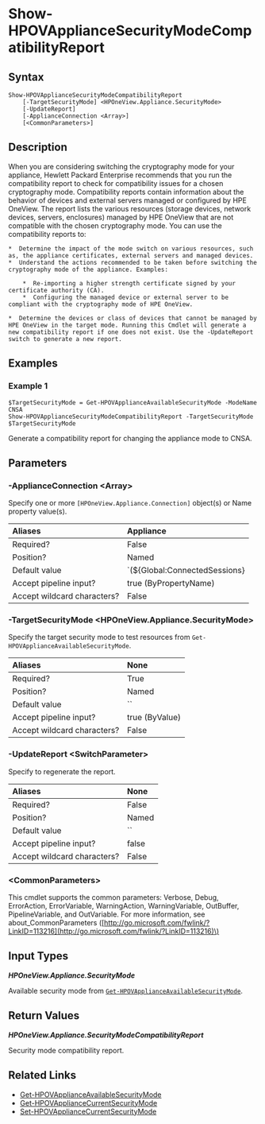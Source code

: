 ﻿---
description: Generate or show security mode compatability report. 
---

# Show-HPOVApplianceSecurityModeCompatibilityReport

## Syntax

```text
Show-HPOVApplianceSecurityModeCompatibilityReport
    [-TargetSecurityMode] <HPOneView.Appliance.SecurityMode>
    [-UpdateReport]
    [-ApplianceConnection <Array>]
    [<CommonParameters>]
```

## Description

When you are considering switching the cryptography mode for your appliance, Hewlett Packard Enterprise recommends that you run the compatibility report to check for compatibility issues for a chosen cryptography mode. Compatibility reports contain information about the behavior of devices and external servers managed or configured by HPE OneView. The report lists the various resources (storage devices, network devices, servers, enclosures) managed by HPE OneView that are not compatible with the chosen cryptography mode. You can use the compatibility reports to:

    *  Determine the impact of the mode switch on various resources, such as, the appliance certificates, external servers and managed devices. 
    *  Understand the actions recommended to be taken before switching the cryptography mode of the appliance. Examples: 

        *  Re-importing a higher strength certificate signed by your certificate authority (CA).
        *  Configuring the managed device or external server to be compliant with the cryptography mode of HPE OneView.

    *  Determine the devices or class of devices that cannot be managed by HPE OneView in the target mode. Running this Cmdlet will generate a new compatibility report if one does not exist. Use the -UpdateReport switch to generate a new report. 

## Examples

###  Example 1 

```text
$TargetSecurityMode = Get-HPOVApplianceAvailableSecurityMode -ModeName CNSA
Show-HPOVApplianceSecurityModeCompatibilityReport -TargetSecurityMode $TargetSecurityMode
```

Generate a compatibility report for changing the appliance mode to CNSA.

## Parameters

### -ApplianceConnection &lt;Array&gt;

Specify one or more `[HPOneView.Appliance.Connection]` object(s) or Name property value(s).

| Aliases | Appliance |
| :--- | :--- |
| Required? | False |
| Position? | Named |
| Default value | `(${Global:ConnectedSessions} | ? Default)` |
| Accept pipeline input? | true (ByPropertyName) |
| Accept wildcard characters? | False |

### -TargetSecurityMode &lt;HPOneView.Appliance.SecurityMode&gt;

Specify the target security mode to test resources from `Get-HPOVApplianceAvailableSecurityMode`.

| Aliases | None |
| :--- | :--- |
| Required? | True |
| Position? | Named |
| Default value | `` |
| Accept pipeline input? | true (ByValue) |
| Accept wildcard characters? | False |

### -UpdateReport &lt;SwitchParameter&gt;

Specify to regenerate the report.

| Aliases | None |
| :--- | :--- |
| Required? | False |
| Position? | Named |
| Default value | `` |
| Accept pipeline input? | false |
| Accept wildcard characters? | False |

### &lt;CommonParameters&gt;

This cmdlet supports the common parameters: Verbose, Debug, ErrorAction, ErrorVariable, WarningAction, WarningVariable, OutBuffer, PipelineVariable, and OutVariable. For more information, see about\_CommonParameters \([http://go.microsoft.com/fwlink/?LinkID=113216](http://go.microsoft.com/fwlink/?LinkID=113216)\)

## Input Types

_**HPOneView.Appliance.SecurityMode**_

Available security mode from [`Get-HPOVApplianceAvailableSecurityMode`](get-hpovapplianceavailablesecuritymode.md).

## Return Values

_**HPOneView.Appliance.SecurityModeCompatibilityReport**_

Security mode compatibility report.

## Related Links

* [Get-HPOVApplianceAvailableSecurityMode](get-hpovapplianceavailablesecuritymode.md)
* [Get-HPOVApplianceCurrentSecurityMode](get-hpovappliancecurrentsecuritymode.md)
* [Set-HPOVApplianceCurrentSecurityMode](set-hpovappliancecurrentsecuritymode.md)
